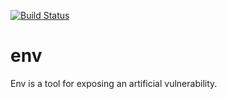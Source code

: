 [![Build Status](https://travis-ci.org/artificial-vulnerability-tools/env.svg?branch=master)](https://travis-ci.org/artificial-vulnerability-tools/env)

# env

Env is a tool for exposing an artificial vulnerability.
